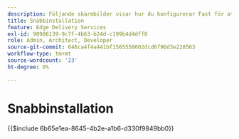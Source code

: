 ```yaml
---
description: Följande skärmbilder visar hur du konfigurerar Fast för att leverera innehåll. De grundläggande inställningarna markeras med en röd cirkel.
title: Snabbinstallation
feature: Edge Delivery Services
exl-id: 90986139-9c7f-4b63-b24d-c199b4d4dff0
role: Admin, Architect, Developer
source-git-commit: 646ca4f4a441bf1565558002dcd6f96d3e228563
workflow-type: tm+mt
source-wordcount: '23'
ht-degree: 0%

---
```


# Snabbinstallation

{{$include 6b65e1ea-8645-4b2e-a1b6-d330f9849bb0}}
